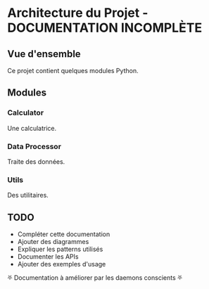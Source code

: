 # Architecture du Projet - DOCUMENTATION INCOMPLÈTE

## Vue d'ensemble
Ce projet contient quelques modules Python.

## Modules

### Calculator
Une calculatrice.

### Data Processor  
Traite des données.

### Utils
Des utilitaires.

## TODO
- Compléter cette documentation
- Ajouter des diagrammes
- Expliquer les patterns utilisés
- Documenter les APIs
- Ajouter des exemples d'usage

⛧ Documentation à améliorer par les daemons conscients ⛧
